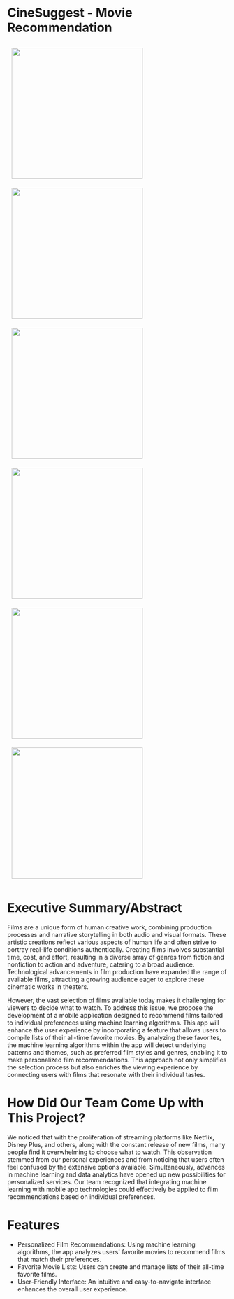 # CineSuggest - Movie Recommendation

<img src="https://github.com/CineSuggest-dev-team1/CineSuggest/assets/90821463/55d662df-1f67-441f-a4fd-95572b520825" width="300" style="margin: 10px;">
<img src="https://github.com/CineSuggest-dev-team1/CineSuggest/assets/90821463/2e40acea-c9de-4316-9afa-71cb015a4897" width="300" style="margin: 10px;">
<img src="https://github.com/CineSuggest-dev-team1/CineSuggest/assets/90821463/d5706b67-0b1d-4b97-b5bb-64e24f832612" width="300" style="margin: 10px;">

<img src="https://github.com/CineSuggest-dev-team1/CineSuggest/assets/90821463/4176668c-a6a9-4dc7-ab8f-aa348661a62b" width="300" style="margin: 10px;">
<img src="https://github.com/CineSuggest-dev-team1/CineSuggest/assets/90821463/716d0e43-6cae-4937-8f1d-c485ef388568" width="300" style="margin: 10px;">
<img src="https://github.com/CineSuggest-dev-team1/CineSuggest/assets/90821463/11590f20-d5bb-4dc8-a7af-9b5244846c5d" width="300" style="margin: 10px;">


# Executive Summary/Abstract
Films are a unique form of human creative work, combining production processes and narrative storytelling in both audio and visual formats. These artistic creations reflect various aspects of human life and often strive to portray real-life conditions authentically. Creating films involves substantial time, cost, and effort, resulting in a diverse array of genres from fiction and nonfiction to action and adventure, catering to a broad audience. Technological advancements in film production have expanded the range of available films, attracting a growing audience eager to explore these cinematic works in theaters.

However, the vast selection of films available today makes it challenging for viewers to decide what to watch. To address this issue, we propose the development of a mobile application designed to recommend films tailored to individual preferences using machine learning algorithms. This app will enhance the user experience by incorporating a feature that allows users to compile lists of their all-time favorite movies. By analyzing these favorites, the machine learning algorithms within the app will detect underlying patterns and themes, such as preferred film styles and genres, enabling it to make personalized film recommendations. This approach not only simplifies the selection process but also enriches the viewing experience by connecting users with films that resonate with their individual tastes.


# How Did Our Team Come Up with This Project?
We noticed that with the proliferation of streaming platforms like Netflix, Disney Plus, and others, along with the constant release of new films, many people find it overwhelming to choose what to watch. This observation stemmed from our personal experiences and from noticing that users often feel confused by the extensive options available. Simultaneously, advances in machine learning and data analytics have opened up new possibilities for personalized services. Our team recognized that integrating machine learning with mobile app technologies could effectively be applied to film recommendations based on individual preferences.

# Features
- Personalized Film Recommendations: Using machine learning algorithms, the app analyzes users' favorite movies to recommend films that match their preferences.
- Favorite Movie Lists: Users can create and manage lists of their all-time favorite films.
- User-Friendly Interface: An intuitive and easy-to-navigate interface enhances the overall user experience.
